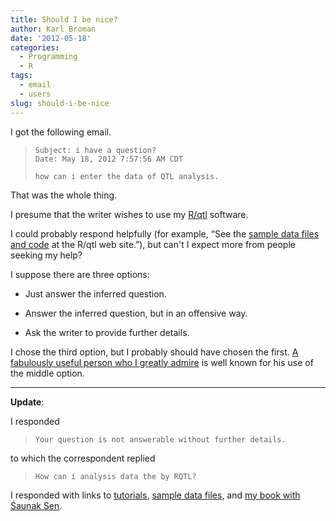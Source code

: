 ```yaml
---
title: Should I be nice?
author: Karl Broman
date: '2012-05-18'
categories:
  - Programming
  - R
tags:
  - email
  - users
slug: should-i-be-nice
---
```


I got the following email.

> ```
> Subject: i have a question?
> Date: May 18, 2012 7:57:56 AM CDT
>
> how can i enter the data of QTL analysis.
> ```

That was the whole thing.

I presume that the writer wishes to use my [R/qtl](https://rqtl.org) software.

I could probably respond helpfully (for example, &ldquo;See the [sample data files and code](https://rqtl.org/sampledata) at the R/qtl web site.&rdquo;), but can't I expect more from people seeking my help?

I suppose there are three options:

  * Just answer the inferred question.

  * Answer the inferred question, but in an offensive way.

  * Ask the writer to provide further details.

I chose the third option, but I probably should have chosen the first.  [A fabulously useful person who I greatly admire](https://www.stats.ox.ac.uk/~ripley/) is well known for his use of the middle option.

* * *

**Update**:

I responded

> ```
> Your question is not answerable without further details.
> ```

to which the correspondent replied

> ```
> How can i analysis data the by RQTL?
> ```

I responded with links to [tutorials](https://rqtl.org/tutorials), [sample data files](https://rqtl.org/sampledata), and [my book with Śaunak Sen](https://rqtl.org/book).
